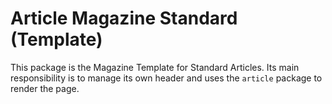 # Article Magazine Standard (Template)

This package is the Magazine Template for Standard Articles. Its main responsibility is to manage its own header and uses the `article` package to render the page.

